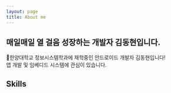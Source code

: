 ```yaml
---
layout: page
title: About me
---
```


## 매일매일 열 걸음 성장하는 개발자 김동현입니다.

👋한양대학교 정보시스템학과에 재학중인 안드로이드 개발자 김동현입니다!<br>
앱 개발 및 임베디드 시스템에 관심이 있습니다.

## Skills

<div style="display: flex;">
  <div style="height: 200px; width: 20px, color: red">
  </div>
  <div style="height: 200px; width: 20px, color: green">
  </div>
</div>  

